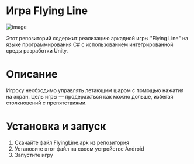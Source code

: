 # Игра Flying Line

![image](https://github.com/Sasashasa/Flying-Line/assets/65455634/f6022944-3bd5-4172-9ac9-24eafddd7d19)

Этот репозиторий содержит реализацию аркадной игры "Flying Line" на языке программирования C# с использованием интегрированной среды разработки Unity.

# Описание

Игроку необходимо управлять летающим шаром с помощью нажатия на экран. Цель игры — продеражться как можно дольше, избегая столкновений с препятствиями.

# Установка и запуск

1. Скачайте файл FlyingLine.apk из репозитория
2. Установите этот файл на своем устройстве Android
3. Запустите игру
